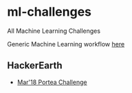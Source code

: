 # ml-challenges

All Machine Learning Challenges

Generic Machine Learning workflow [here](https://www.kaggle.com/pktippa/titanic-data-science-solutions)

## HackerEarth

* [Mar'18 Portea Challenge](03_18_portea_challenge/README.md)